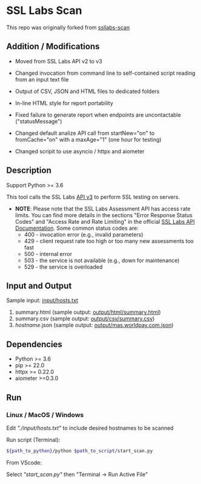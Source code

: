 # SSL Labs Scan

This repo was originally forked from [ssllabs-scan](https://github.com/kyhau/ssllabs-scan)

## Addition / Modifications

- Moved from SSL Labs API v2 to v3

- Changed invocation from command line to self-contained script reading from an input text file

- Output of CSV, JSON and HTML files to dedicated folders

- In-line HTML style for report portability

- Fixed failure to generate report when endpoints are uncontactable ("statusMessage")

- Changed default analize API call from startNew="on" to fromCache="on" with a maxAge="1" (one hour for testing)

- Changed scripit to use asyncio / httpx and aiometer

## Description

Support Python >= 3.6

This tool calls the SSL Labs [API v3](https://github.com/ssllabs/ssllabs-scan/blob/master/ssllabs-api-docs-v3.md) to perform SSL testing on servers.

- **NOTE**: Please note that the SSL Labs Assessment API has access rate limits. You can find more details in the sections "Error Response Status Codes" and "Access Rate and Rate Limiting" in the official [SSL Labs API Documentation](https://github.com/ssllabs/ssllabs-scan/blob/master/ssllabs-api-docs-v3.md). Some common status codes are:
  - 400 - invocation error (e.g., invalid parameters)
  - 429 - client request rate too high or too many new assessments too fast
  - 500 - internal error
  - 503 - the service is not available (e.g., down for maintenance)
  - 529 - the service is overloaded

## Input and Output

Sample input: [input/hosts.txt](./input/hostst.txt)

1. summary.html (sample output: [output/html/summary.html](./output/html/summary.html))
2. summary.csv (sample output: [output/csv/summary.csv](./output/csv/summary.csv))
3. _hostname_.json (sample output: [output/mas.worldpay.com.json](./output/json/mas.worldpay.com.json))

## Dependencies

- Python >= 3.6
- pip >= 22.0
- httpx >= 0.22.0
- aiometer >=0.3.0


## Run

### Linux / MacOS / Windows

Edit _"./input/hosts.txt"_ to include desired hostnames to be scanned

Run script (Terminal):

```sh
${path_to_python}/python $path_to_script/start_scan.py

```

From VScode:

Select _"start_scan.py"_ then "Terminal -> Run Active File"
